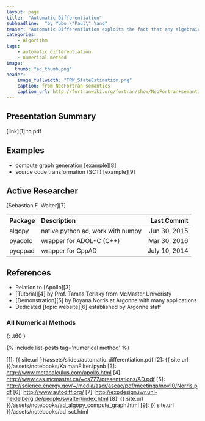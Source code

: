 ```yaml
---
layout: page
title:  "Automatic Differentiation"
subheadline:  "by Yubo \"Paul\" Yang"
teaser: "Automatic Differentiation exploits the fact that any algebraic function implemented on a computer can be compiled into a long list of elementary operations and elementary functions. Using this observation, exact differentiation can be carried out efficiently by exploiting the chain rule."
categories:
    - algorithm
tags:
    - automatic differentiation
    - numerical method
image:
   thumb: "ad_thumb.png"
header:
    image_fullwidth: "TRW_StateEstimation.png"
    caption: from NeoFortran semantics
    caption_url: http://fortranwiki.org/fortran/show/NeoFortran+semantics
---
```

<!-- Page Content Starts Here -->

## Presentation Summary
[link][1] to pdf 

## Examples
* compute graph generation [example][8]
* source code transformation (SCT) [example][9]

## Active Researcher
[Sebastian F. Walter][7]

| Package | Description | Last Commit |
| ------- |:----------- | -----------:|
| algopy  | native python ad, work with numpy | Jun 30, 2015 |
| pyadolc | wrapper for ADOL-C (C++) | Mar 30, 2016 |
| pycppad | wrapper for CppAD | July 10, 2014 |

## References
* Relation to [Apollo][3]
* [Tutorial][4] by Prof. Tamas Terlaky from McMaster Univeristy
* [Demonstration][5] by Boyana Norris at Argonne with many applications
* Dedicated [topic website][6] established by Argonne staff

### All Numerical Methods
{: .t60 }

{% include list-posts tag='numerical method' %}

[1]: {{ site.url }}/assets/slides/automatic_differentiation.pdf
[2]: {{ site.url }}/assets/notebooks/KalmanFilter.ipynb
[3]: http://www.metacalculus.com/apollo.html
[4]: http://www.cas.mcmaster.ca/~cs777/presentations/AD.pdf
[5]: http://science.energy.gov/~/media/ascr/ascac/pdf/meetings/nov10/Norris.pdf
[6]: http://www.autodiff.org/
[7]: http://expdesign.iwr.uni-heidelberg.de/people/swalter/index.html
[8]: {{ site.url }}/assets/notebooks/ad_algopy_compute_graph.html
[9]: {{ site.url }}/assets/notebooks/ad_sct.html
